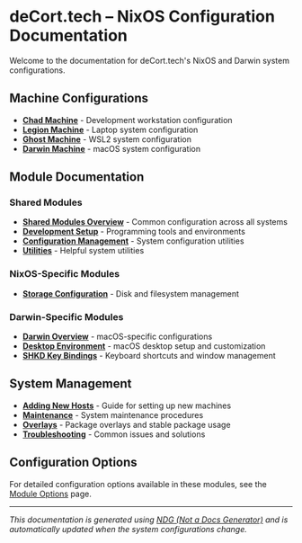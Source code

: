 # deCort.tech – NixOS Configuration Documentation

Welcome to the documentation for deCort.tech's NixOS and Darwin system configurations.

## Machine Configurations

- **[Chad Machine](machine-chad.html)** - Development workstation configuration
- **[Legion Machine](machine-legion.html)** - Laptop system configuration
- **[Ghost Machine](machine-ghost.html)** - WSL2 system configuration
- **[Darwin Machine](machine-darwin.html)** - macOS system configuration

## Module Documentation

### Shared Modules

- **[Shared Modules Overview](modules-shared.html)** - Common configuration across all systems
- **[Development Setup](modules-shared-development.html)** - Programming tools and environments
- **[Configuration Management](modules-shared-config.html)** - System configuration utilities
- **[Utilities](modules-shared-utils.html)** - Helpful system utilities

### NixOS-Specific Modules

- **[Storage Configuration](modules-nixos-storage.html)** - Disk and filesystem management

### Darwin-Specific Modules

- **[Darwin Overview](modules-darwin.html)** - macOS-specific configurations
- **[Desktop Environment](modules-darwin-desktop.html)** - macOS desktop setup and customization
- **[SHKD Key Bindings](modules-darwin-shkd.html)** - Keyboard shortcuts and window management

## System Management

- **[Adding New Hosts](add-new-host.html)** - Guide for setting up new machines
- **[Maintenance](maintenance.html)** - System maintenance procedures
- **[Overlays](overlays.html)** - Package overlays and stable package usage
- **[Troubleshooting](troubleshooting.html)** - Common issues and solutions

## Configuration Options

For detailed configuration options available in these modules, see the [Module Options](options.html) page.

---

_This documentation is generated using [NDG (Not a Docs Generator)](https://github.com/feel-co/ndg) and is automatically updated when the system configurations change._
